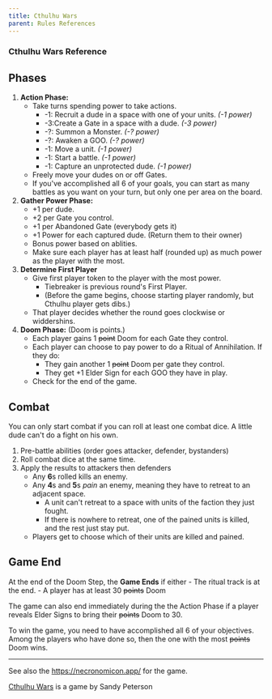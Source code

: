 ```yaml
---
title: Cthulhu Wars
parent: Rules References
---
```



### Cthulhu Wars Reference


## Phases

1. **Action Phase:** 
    - Take turns spending power to take actions.
        - -1: Recruit a dude in a space with one of your units. *(-1 power)*
        - -3:Create a Gate in a space with a dude. *(-3 power)*
        - -?: Summon a Monster. *(-? power)*
        - -?: Awaken a GOO. *(-? power)*
        - -1: Move a unit. *(-1 power)*
        - -1: Start a battle. *(-1 power)*
        - -1: Capture an unprotected dude. *(-1 power)*
    - Freely move your dudes on or off Gates.
    - If you've accomplished all 6 of your goals, you can start as many battles as you want on your turn, but only one per area on the board.
2. **Gather Power Phase:**
    - +1 per dude.
    - +2 per Gate you control.
    - +1 per Abandoned Gate (everybody gets it)
    - +1 Power for each captured dude. (Return them to their owner)
    - Bonus power based on ablities.
    - Make sure each player has at least half (rounded up) as much power as the player with the most.
3. **Determine First Player**
    - Give first player token to the player with the most power.
        - Tiebreaker is previous round's First Player.  
        - (Before the game begins, choose starting player randomly, but Cthulhu player gets dibs.)
    - That player decides whether the round goes clockwise or widdershins.
4. **Doom Phase:** (Doom is points.)
    - Each player gains 1 ~~point~~ Doom for each Gate they control.
    - Each player can choose to pay power to do a Ritual of Annihilation. If they do:
        - They gain another 1 ~~point~~ Doom per gate they control.
        - They get +1 Elder Sign for each GOO they have in play.
    - Check for the end of the game.

## Combat

You can only start combat if you can roll at least one combat dice. A little dude can't do a fight on his own.

1. Pre-battle abilities (order goes attacker, defender, bystanders)
2. Roll combat dice at the same time.
3. Apply the results to attackers then defenders
    - Any **6**s rolled kills an enemy.
    - Any **4**s and **5**s _pain_ an enemy, meaning they have to retreat to an adjacent space.
        - A unit can't retreat to a space with units of the faction they just fought.
        - If there is nowhere to retreat, one of the pained units is killed, and the rest just stay put.
    - Players get to choose which of their units are killed and pained.  


## Game End

At the end of the Doom Step, the **Game Ends** if either
    - The ritual track is at the end.
    - A player has at least 30 ~~points~~ Doom

The game can also end immediately during the the Action Phase if a player reveals Elder Signs to bring their ~~points~~ Doom to 30.

To win the game, you need to have accomplished all 6 of your objectives.   
Among the players who have done so, then the one with the most ~~points~~ Doom wins.






--- 

See also the https://necronomicon.app/ for the game.


[Cthulhu Wars](https://petersengames.com/cthulhu-wars/) is a game by Sandy Peterson
